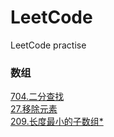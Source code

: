 # LeetCode
LeetCode practise

### 数组
[704.二分查找](leetcode/704.md)  
[27.移除元素](leetcode/27.md)  
[209.长度最小的子数组*](leetcode/209.md)  

